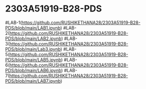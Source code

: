 # 2303A51919-B28-PDS
#LAB-1(https://github.com/RUSHIKETHANA28/2303A51919-B28-PDS/blob/main/LAB1.ipynb)
#LAB-2(https://github.com/RUSHIKETHANA28/2303A51919-B28-PDS/blob/main/LAB2.ipynb)
#LAB-3(https://github.com/RUSHIKETHANA28/2303A51919-B28-PDS/blob/main/Lab3.ipynb)
#LAB-5(https://github.com/RUSHIKETHANA28/2303A51919-B28-PDS/blob/main/LAB5.ipynb)
#LAB-6(https://github.com/RUSHIKETHANA28/2303A51919-B28-PDS/blob/main/LAB6.ipynb)
#LAB-7(https://github.com/RUSHIKETHANA28/2303A51919-B28-PDS/blob/main/LAB7.ipynb)



